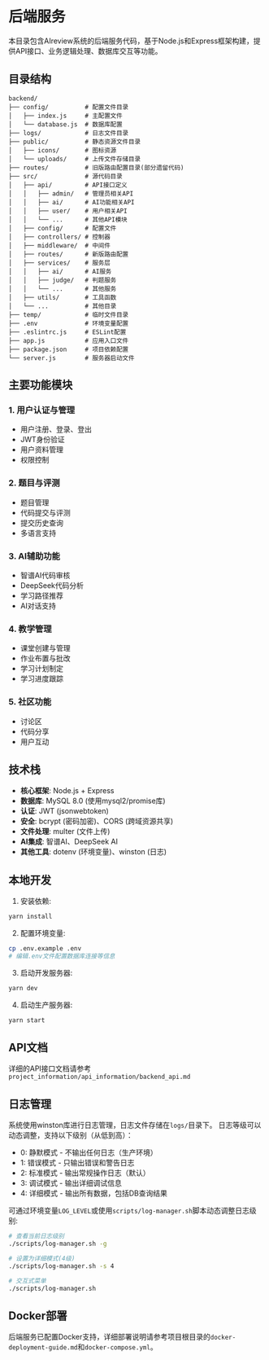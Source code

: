 # 后端服务

本目录包含AIreview系统的后端服务代码，基于Node.js和Express框架构建，提供API接口、业务逻辑处理、数据库交互等功能。

## 目录结构

```
backend/
├── config/          # 配置文件目录
│   ├── index.js     # 主配置文件
│   └── database.js  # 数据库配置
├── logs/            # 日志文件目录
├── public/          # 静态资源文件目录
│   ├── icons/       # 图标资源
│   └── uploads/     # 上传文件存储目录
├── routes/          # 旧版路由配置目录(部分遗留代码)
├── src/             # 源代码目录
│   ├── api/         # API接口定义
│   │   ├── admin/   # 管理员相关API
│   │   ├── ai/      # AI功能相关API
│   │   ├── user/    # 用户相关API
│   │   └── ...      # 其他API模块
│   ├── config/      # 配置文件
│   ├── controllers/ # 控制器
│   ├── middleware/  # 中间件
│   ├── routes/      # 新版路由配置
│   ├── services/    # 服务层
│   │   ├── ai/      # AI服务
│   │   ├── judge/   # 判题服务
│   │   └── ...      # 其他服务
│   ├── utils/       # 工具函数
│   └── ...          # 其他目录
├── temp/            # 临时文件目录
├── .env             # 环境变量配置
├── .eslintrc.js     # ESLint配置
├── app.js           # 应用入口文件
├── package.json     # 项目依赖配置
└── server.js        # 服务器启动文件
```

## 主要功能模块

### 1. 用户认证与管理
- 用户注册、登录、登出
- JWT身份验证
- 用户资料管理
- 权限控制

### 2. 题目与评测
- 题目管理
- 代码提交与评测
- 提交历史查询
- 多语言支持

### 3. AI辅助功能
- 智谱AI代码审核
- DeepSeek代码分析
- 学习路径推荐
- AI对话支持

### 4. 教学管理
- 课堂创建与管理
- 作业布置与批改
- 学习计划制定
- 学习进度跟踪

### 5. 社区功能
- 讨论区
- 代码分享
- 用户互动

## 技术栈

- **核心框架**: Node.js + Express
- **数据库**: MySQL 8.0 (使用mysql2/promise库)
- **认证**: JWT (jsonwebtoken)
- **安全**: bcrypt (密码加密)、CORS (跨域资源共享)
- **文件处理**: multer (文件上传)
- **AI集成**: 智谱AI、DeepSeek AI
- **其他工具**: dotenv (环境变量)、winston (日志)

## 本地开发

1. 安装依赖:
```bash
yarn install
```

2. 配置环境变量:
```bash
cp .env.example .env
# 编辑.env文件配置数据库连接等信息
```

3. 启动开发服务器:
```bash
yarn dev
```

4. 启动生产服务器:
```bash
yarn start
```

## API文档

详细的API接口文档请参考 `project_information/api_information/backend_api.md`

## 日志管理

系统使用winston库进行日志管理，日志文件存储在`logs/`目录下。
日志等级可以动态调整，支持以下级别（从低到高）：

- 0: 静默模式 - 不输出任何日志（生产环境）
- 1: 错误模式 - 只输出错误和警告日志
- 2: 标准模式 - 输出常规操作日志（默认）
- 3: 调试模式 - 输出详细调试信息
- 4: 详细模式 - 输出所有数据，包括DB查询结果

可通过环境变量`LOG_LEVEL`或使用`scripts/log-manager.sh`脚本动态调整日志级别:

```bash
# 查看当前日志级别
./scripts/log-manager.sh -g

# 设置为详细模式(4级)
./scripts/log-manager.sh -s 4

# 交互式菜单
./scripts/log-manager.sh
```

## Docker部署

后端服务已配置Docker支持，详细部署说明请参考项目根目录的`docker-deployment-guide.md`和`docker-compose.yml`。 